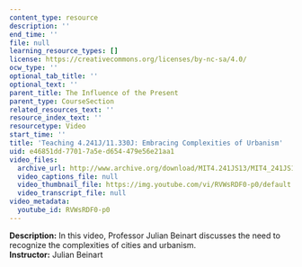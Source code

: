 ```yaml
---
content_type: resource
description: ''
end_time: ''
file: null
learning_resource_types: []
license: https://creativecommons.org/licenses/by-nc-sa/4.0/
ocw_type: ''
optional_tab_title: ''
optional_text: ''
parent_title: The Influence of the Present
parent_type: CourseSection
related_resources_text: ''
resource_index_text: ''
resourcetype: Video
start_time: ''
title: 'Teaching 4.241J/11.330J: Embracing Complexities of Urbanism'
uid: e46851dd-7701-7a5e-d654-479e56e21aa1
video_files:
  archive_url: http://www.archive.org/download/MIT4.241JS13/MIT4_241JS13_educator_300k.mp4
  video_captions_file: null
  video_thumbnail_file: https://img.youtube.com/vi/RVWsRDF0-p0/default.jpg
  video_transcript_file: null
video_metadata:
  youtube_id: RVWsRDF0-p0
---
```


**Description:** In this video, Professor Julian Beinart discusses the need to recognize the complexities of cities and urbanism.  
**Instructor:** Julian Beinart

